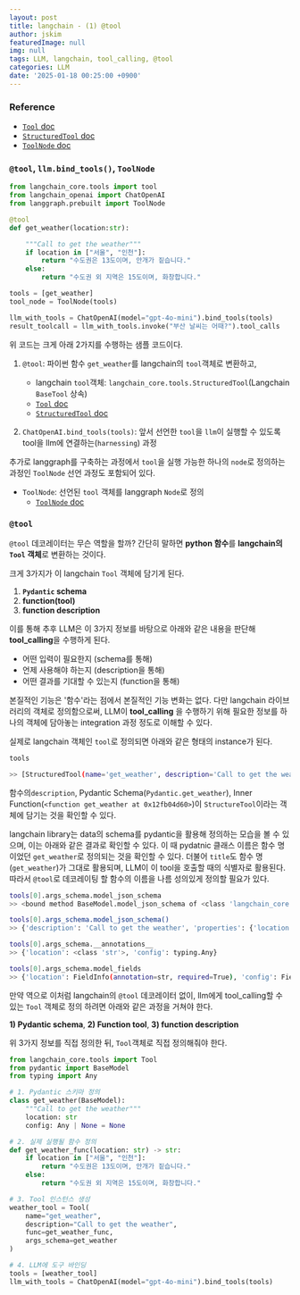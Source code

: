 ```yaml
---
layout: post
title: langchain - (1) @tool
author: jskim
featuredImage: null
img: null
tags: LLM, langchain, tool_calling, @tool
categories: LLM
date: '2025-01-18 00:25:00 +0900'
---
```


### Reference
- [`Tool` doc](https://api.python.langchain.com/en/latest/tools/langchain_core.tools.Tool.html#langchain_community.agent_toolkits.nla.tool.Tool)
- [`StructuredTool` doc](https://api.python.langchain.com/en/latest/tools/langchain_core.tools.StructuredTool.html#langchain_community.agent_toolkits.nla.tool.StructuredTool)
- [`ToolNode` doc](https://langchain-ai.github.io/langgraph/reference/prebuilt/#langgraph.prebuilt.tool_node.ToolNode)

### `@tool`, `llm.bind_tools()`, `ToolNode`

```python
from langchain_core.tools import tool
from langchain_openai import ChatOpenAI
from langgraph.prebuilt import ToolNode

@tool
def get_weather(location:str):

	"""Call to get the weather"""
	if location in ["서울", "인천"]:
		return "수도권은 13도이며, 안개가 짙습니다."
	else:
		return "수도권 외 지역은 15도이며, 화창합니다."

tools = [get_weather]
tool_node = ToolNode(tools)

llm_with_tools = ChatOpenAI(model="gpt-4o-mini").bind_tools(tools)
result_toolcall = llm_with_tools.invoke("부산 날씨는 어때?").tool_calls
```

위 코드는 크게 아래 2가지를 수행하는 샘플 코드이다.

1. `@tool`: 파이썬 함수 `get_weather`를 langchain의 `tool`객체로 변환하고,
	- langchain `tool`객체: `langchain_core.tools.StructuredTool`(Langchain `BaseTool` 상속)
	- [`Tool` doc](https://api.python.langchain.com/en/latest/tools/langchain_core.tools.Tool.html#langchain_community.agent_toolkits.nla.tool.Tool)
	- [`StructuredTool` doc](https://api.python.langchain.com/en/latest/tools/langchain_core.tools.StructuredTool.html#langchain_community.agent_toolkits.nla.tool.StructuredTool)

2. `ChatOpenAI.bind_tools(tools)`: 앞서 선언한 `tool`을 `llm`이 실행할 수 있도록 tool을 llm에 연결하는(`harnessing`) 과정

추가로 langgraph를 구축하는 과정에서 `tool`을 실행 가능한 하나의 `node`로 정의하는 과정인 `ToolNode` 선언 과정도 포함되어 있다.
-  `ToolNode`: 선언된 `tool` 객체를 langgraph `Node`로 정의
	- [`ToolNode` doc](https://langchain-ai.github.io/langgraph/reference/prebuilt/#langgraph.prebuilt.tool_node.ToolNode)

### `@tool`
`@tool` 데코레이터는 무슨 역할을 할까?
간단히 말하면 **python 함수**를 **langchain의 `Tool` 객체**로 변환하는 것이다.

크게 3가지가 이 langchain `Tool` 객체에 담기게 된다.

1. **`Pydantic` schema**
2. **function(tool)** 
3. **function description**

이를 통해 추후 LLM은 이 3가지 정보를 바탕으로 아래와 같은 내용을 판단해 **tool_calling**을 수행하게 된다.

- 어떤 입력이 필요한지 (schema를 통해)
- 언제 사용해야 하는지 (description을 통해)
- 어떤 결과를 기대할 수 있는지 (function을 통해)

본질적인 기능은 '함수'라는 점에서 본질적인 기능 변화는 없다. 다만 langchain 라이브러리의 객체로 정의함으로써, LLM이 **tool_calling** 을 수행하기 위해 필요한 정보를 하나의 객체에 담아놓는 integration 과정 정도로 이해할 수 있다.

실제로 langchain 객체인 `tool`로 정의되면 아래와 같은 형태의 instance가 된다.

```bash
tools

>> [StructuredTool(name='get_weather', description='Call to get the weather', args_schema=<class 'langchain_core.utils.pydantic.get_weather'>, func=<function get_weather at 0x12fb04d60>)]
```

함수의`description`, Pydantic Schema(`Pydantic.get_weather`), Inner Function(`<function get_weather at 0x12fb04d60>`)이 `StructureTool`이라는 객체에 담기는 것을 확인할 수 있다.

langchain library는 data의 schema를 pydantic을 활용해 정의하는 모습을 볼 수 있으며, 이는 아래와 같은 결과로 확인할 수 있다. 이 때 pydatnic 클래스 이름은 함수 명이었던 `get_weather`로 정의되는 것을 확인할 수 있다. 더불어 `title`도 함수 명(`get_weather`)가 그대로 활용되며, LLM이 이 tool을 호출할 때의 식별자로 활용된다. 따라서 `@tool`로 데코레이팅 할 함수의 이름을 나름 성의있게 정의할 필요가 있다.

```bash
tools[0].args_schema.model_json_schema
>> <bound method BaseModel.model_json_schema of <class 'langchain_core.utils.pydantic.get_weather'>>

tools[0].args_schema.model_json_schema()
>> {'description': 'Call to get the weather', 'properties': {'location': {'title': 'Location', 'type': 'string'}, 'config': {'default': None, 'title': 'Config'}}, 'required': ['location'], 'title': 'get_weather', 'type': 'object'}

tools[0].args_schema.__annotations__
>> {'location': <class 'str'>, 'config': typing.Any}

tools[0].args_schema.model_fields
>> {'location': FieldInfo(annotation=str, required=True), 'config': FieldInfo(annotation=Any, required=False, default=None)}
```

만약 역으로 이처럼 langchain의 `@tool` 데코레이터 없이, llm에게 tool_calling할 수 있는 `Tool` 객체로 정의 하려면 아래와 같은 과정을 거쳐야 한다.

**1) Pydantic schema**, **2) Function tool**, **3) function description**

위 3가지 정보를 직접 정의한 뒤, `Tool`객체로 직접 정의해줘야 한다.

```python
from langchain_core.tools import Tool
from pydantic import BaseModel
from typing import Any

# 1. Pydantic 스키마 정의
class get_weather(BaseModel):
    """Call to get the weather"""
    location: str
    config: Any | None = None

# 2. 실제 실행될 함수 정의
def get_weather_func(location: str) -> str:
    if location in ["서울", "인천"]:
        return "수도권은 13도이며, 안개가 짙습니다."
    else:
        return "수도권 외 지역은 15도이며, 화창합니다."

# 3. Tool 인스턴스 생성
weather_tool = Tool(
    name="get_weather",
    description="Call to get the weather",
    func=get_weather_func,
    args_schema=get_weather
)

# 4. LLM에 도구 바인딩
tools = [weather_tool]
llm_with_tools = ChatOpenAI(model="gpt-4o-mini").bind_tools(tools)
```